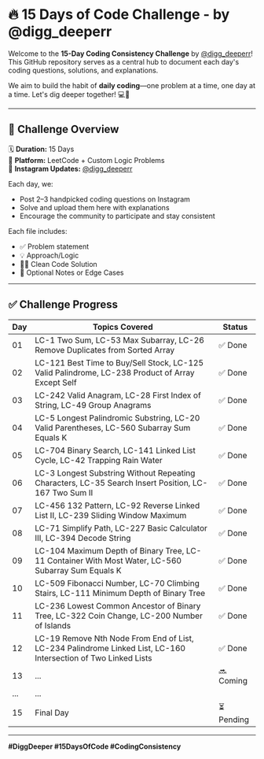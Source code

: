 # 🔥 15 Days of Code Challenge - by @digg_deeperr

Welcome to the **15-Day Coding Consistency Challenge** by [@digg_deeperr](https://www.instagram.com/digg_deeperr)!  
This GitHub repository serves as a central hub to document each day's coding questions, solutions, and explanations.

We aim to build the habit of **daily coding**—one problem at a time, one day at a time. Let's dig deeper together! 💻🚀

---

## 📅 Challenge Overview

🗓 **Duration:** 15 Days  
📍 **Platform:** LeetCode + Custom Logic Problems  
📸 **Instagram Updates:** [@digg_deeperr](https://www.instagram.com/digg_deeperr)

Each day, we:
- Post 2–3 handpicked coding questions on Instagram
- Solve and upload them here with explanations
- Encourage the community to participate and stay consistent


Each file includes:
- ✅ Problem statement  
- 💡 Approach/Logic  
- 🧑‍💻 Clean Code Solution  
- 📘 Optional Notes or Edge Cases

---

## ✅ Challenge Progress

| Day | Topics Covered                                                                                         | Status |
|-----|----------------------------------------------------------------------------------------------------------|--------|
| 01  | LC-1 Two Sum, LC-53 Max Subarray, LC-26 Remove Duplicates from Sorted Array                             | ✅ Done |
| 02  | LC-121 Best Time to Buy/Sell Stock, LC-125 Valid Palindrome, LC-238 Product of Array Except Self        | ✅ Done |
| 03  | LC-242 Valid Anagram, LC-28 First Index of String, LC-49 Group Anagrams                                  | ✅ Done |
| 04  | LC-5 Longest Palindromic Substring, LC-20 Valid Parentheses, LC-560 Subarray Sum Equals K               | ✅ Done |
| 05  | LC-704 Binary Search, LC-141 Linked List Cycle, LC-42 Trapping Rain Water                                | ✅ Done |
| 06  | LC-3 Longest Substring Without Repeating Characters, LC-35 Search Insert Position, LC-167 Two Sum II    | ✅ Done |
| 07  | LC-456 132 Pattern, LC-92 Reverse Linked List II, LC-239 Sliding Window Maximum                         | ✅ Done |
| 08  | LC-71 Simplify Path, LC-227 Basic Calculator III, LC-394 Decode String                                   | ✅ Done |
| 09  | LC-104 Maximum Depth of Binary Tree, LC-11 Container With Most Water, LC-560 Subarray Sum Equals K      | ✅ Done |
| 10  | LC-509 Fibonacci Number, LC-70 Climbing Stairs, LC-111 Minimum Depth of Binary Tree                     | ✅ Done |
| 11  | LC-236 Lowest Common Ancestor of Binary Tree, LC-322 Coin Change, LC-200 Number of Islands               | ✅ Done |
| 12  | LC-19 Remove Nth Node From End of List, LC-234 Palindrome Linked List, LC-160 Intersection of Two Linked Lists | ✅ Done |
| 13  | ...                                                                                                       | 🔜 Coming |
| ... | ...                                                                                                       |        |
| 15  | Final Day                                                                                                | ⏳ Pending |
                                                                                               
---

**#DiggDeeper #15DaysOfCode #CodingConsistency**



